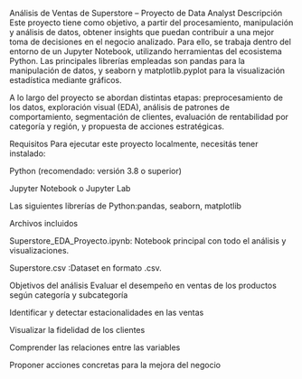Análisis de Ventas de Superstore – Proyecto de Data Analyst
 Descripción
 Este proyecto tiene como objetivo, a partir del procesamiento, manipulación y análisis de datos, obtener insights que puedan contribuir a una mejor toma de decisiones en el negocio analizado. Para ello, se trabaja dentro del entorno de un Jupyter Notebook, utilizando herramientas del ecosistema Python. Las principales librerías empleadas son pandas para la manipulación de datos, y seaborn y matplotlib.pyplot para la visualización estadística mediante gráficos.
 
 A lo largo del proyecto se abordan distintas etapas: preprocesamiento de los datos, exploración visual (EDA), análisis de patrones de comportamiento, segmentación de clientes, evaluación de rentabilidad por categoría y región, y propuesta de acciones estratégicas.
 
 Requisitos
 Para ejecutar este proyecto localmente, necesitás tener instalado:
 
 Python (recomendado: versión 3.8 o superior)
 
 Jupyter Notebook o Jupyter Lab
 
 Las siguientes librerías de Python:pandas, seaborn, matplotlib
 
 Archivos incluidos
 
 Superstore_EDA_Proyecto.ipynb: Notebook principal con todo el análisis y visualizaciones.
 
 Superstore.csv :Dataset en formato .csv.
 
 Objetivos del análisis
 Evaluar el desempeño en ventas de los productos según categoría y subcategoría
 
 Identificar y detectar estacionalidades en las ventas
 
 Visualizar la fidelidad de los clientes
 
 Comprender las relaciones entre las variables
 
 Proponer acciones concretas para la mejora del negocio
